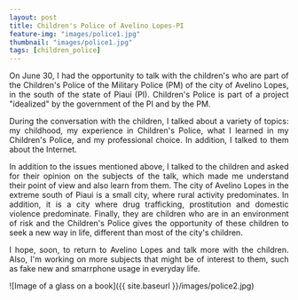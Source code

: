 ```yaml
---
layout: post
title: Children's Police of Avelino Lopes-PI
feature-img: "images/police1.jpg"
thumbnail: "images/police1.jpg"
tags: [children_police]
---
```


<p align="justify"> On June 30, I had the opportunity to talk with the children's who are part of the Children's Police of the Military Police (PM) of the city of Avelino Lopes, in the south of the state of Piaui (PI). Children's Police is part of a project "idealized" by the government of the PI and by the PM. </p>

<p align="justify"> During the conversation with the children, I talked about a variety of topics: my childhood, my experience in Children's Police, what I learned in my Children's Police, and my professional choice. In addition, I talked to them about the Internet. </p>

<p align="justify">In addition to the issues mentioned above, I talked to the children and asked for their opinion on the subjects of the talk, which made me understand their point of view and also learn from them. The city of Avelino Lopes in the extreme south of Piaui is a small city, where rural activity predominates. In addition, it is a city where drug trafficking, prostitution and domestic violence predominate. Finally, they are children who are in an environment of risk and the Children's Police gives the opportunity of these children to seek a new way in life, different than most of the city's children.</p>

<p align="justify">I hope, soon, to return to Avelino Lopes and talk more with the children. Also, I'm working on more subjects that might be of interest to them, such as fake new and smarrphone usage in everyday life.</p>

![Image of a glass on a book]({{ site.baseurl }}/images/police2.jpg)
